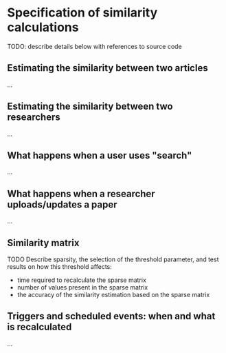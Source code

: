 # Specification of similarity calculations

TODO: describe details below with references to source code

## Estimating the similarity between two articles

...

## Estimating the similarity between two researchers

...

## What happens when a user uses "search"

...

## What happens when a researcher uploads/updates a paper

...

## Similarity matrix

TODO Describe sparsity, the selection of the threshold parameter, and test results on how this threshold affects:
- time required to recalculate the sparse matrix
- number of values present in the sparse matrix
- the accuracy of the similarity estimation based on the sparse matrix

## Triggers and scheduled events: when and what is recalculated

...
